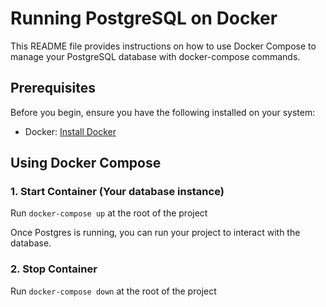 # Running PostgreSQL on Docker

This README file provides instructions on how to use Docker Compose to manage your PostgreSQL database with docker-compose commands.
## Prerequisites

Before you begin, ensure you have the following installed on your system:

- Docker: [Install Docker](https://docs.docker.com/get-docker/)

## Using Docker Compose

### 1. Start Container (Your database instance)

Run `docker-compose up` at the root of the project

Once Postgres is running, you can run your project to interact with the database.

### 2. Stop Container

Run `docker-compose down` at the root of the project